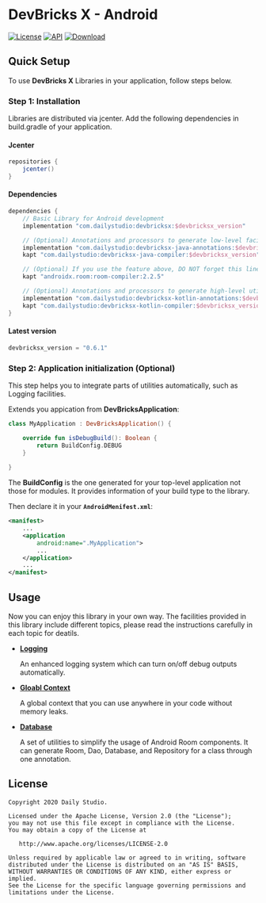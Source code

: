 # DevBricks X - Android
[![License](https://poser.pugx.org/dreamfactory/dreamfactory/license.svg)](http://www.apache.org/licenses/LICENSE-2.0) [![API](https://img.shields.io/badge/API-19%2B-brightgreen.svg?style=flat)](https://android-arsenal.com/api?level=19) [![Download](https://api.bintray.com/packages/dailystudio/maven/devbricksx/images/download.svg?version=0.6.1) ](https://bintray.com/dailystudio/maven/devbricksx/0.6.1/link)

## Quick Setup
To use **DevBricks X** Libraries in your application, follow steps below.

### Step 1: Installation
Libraries are distributed via jcenter. Add the following dependencies in build.gradle of your application.


#### Jcenter

```groovy
repositories { 
	jcenter()
}
```

#### Dependencies

```groovy
dependencies {
	// Basic Library for Android development
	implementation "com.dailystudio:devbricksx:$devbricksx_version"

	// (Optional) Annotations and processors to generate low-level facilities, such as Dao, Database, etc. 
 	implementation "com.dailystudio:devbricksx-java-annotations:$devbricksx_version"
 	kapt "com.dailystudio:devbricksx-java-compiler:$devbricksx_version"

 	// (Optional) If you use the feature above, DO NOT forget this line 
 	kapt "androidx.room:room-compiler:2.2.5"

	// (Optional) Annotations and processors to generate high-level utils, such ViewModel, Fragment, etc.
	implementation "com.dailystudio:devbricksx-kotlin-annotations:$devbricksx_version"
	kapt "com.dailystudio:devbricksx-kotlin-compiler:$devbricksx_version"
}
```

#### Latest version

```groovy
devbricksx_version = "0.6.1"
```

### Step 2: Application initialization (Optional)
This step helps you to integrate parts of utilities automatically, such as Logging facilities. 

Extends you appication from **DevBricksApplication**:

```kotlin
class MyApplication : DevBricksApplication() {

    override fun isDebugBuild(): Boolean {
        return BuildConfig.DEBUG
    }
    
}
```
The **BuildConfig** is the one generated for your top-level application not those for modules. It provides information of your build type to the library.

Then declare it in your **`AndroidMenifest.xml`**:

``` xml
<manifest>
	...
	<application
		android:name=".MyApplication">
		...
	</application>
	...
</manifest>
```

## Usage
Now you can enjoy this library in your own way. The facilities provided in this library include different topics, please read the instructions carefully in each topic for deatils.

- [**Logging**](./docs/logging.md)

	An enhanced logging system which can turn on/off debug outputs automatically.

- [**Gloabl Context**](./docs/globalcontext.md)

	A global context that you can use anywhere in your code without memory leaks.

- [**Database**](./docs/database.md)
	
	A set of utilities to simplify the usage of Android Room components. It can generate Room, Dao, Database, and Repository for a class through one annotation.

## License
	Copyright 2020 Daily Studio.

	Licensed under the Apache License, Version 2.0 (the "License");
	you may not use this file except in compliance with the License.
	You may obtain a copy of the License at
	
	   http://www.apache.org/licenses/LICENSE-2.0
	
	Unless required by applicable law or agreed to in writing, software
	distributed under the License is distributed on an "AS IS" BASIS,
	WITHOUT WARRANTIES OR CONDITIONS OF ANY KIND, either express or implied.
	See the License for the specific language governing permissions and
	limitations under the License.